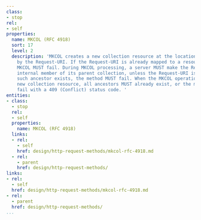 ```yaml
---
class:
- stop
rel:
- self
properties:
  name: MKCOL (RFC 4918)
  sort: 17
  level: 2
  description: 'MKCOL creates a new collection resource at the location specified
    by the Request-URI. If the Request-URI is already mapped to a resource, then the
    MKCOL MUST fail. During MKCOL processing, a server MUST make the Request-URI an
    internal member of its parent collection, unless the Request-URI is "/". If no
    such ancestor exists, the method MUST fail. When the MKCOL operation creates a
    new collection resource, all ancestors MUST already exist, or the method MUST
    fail with a 409 (Conflict) status code. '
entities:
- class:
  - stop
  rel:
  - self
  properties:
    name: MKCOL (RFC 4918)
  links:
  - rel:
    - self
    href: design/http-request-methods/mkcol-rfc-4918.md
  - rel:
    - parent
    href: design/http-request-methods/
links:
- rel:
  - self
  href: design/http-request-methods/mkcol-rfc-4918.md
- rel:
  - parent
  href: design/http-request-methods/
...
```


